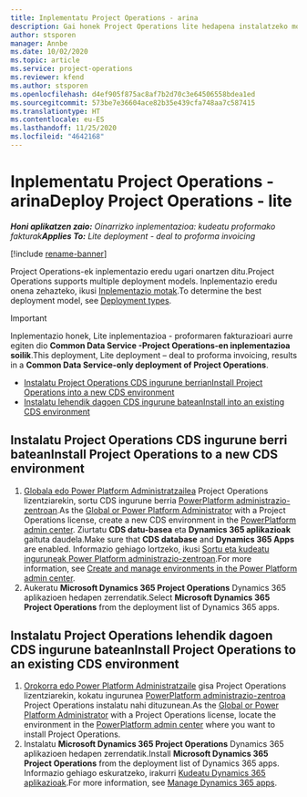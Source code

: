 ```yaml
---
title: Inplementatu Project Operations - arina
description: Gai honek Project Operations lite hedapena instalatzeko moduari buruzko informazioa eskaintzen du. Aurre egin fakturazio proformari.
author: stsporen
manager: Annbe
ms.date: 10/02/2020
ms.topic: article
ms.service: project-operations
ms.reviewer: kfend
ms.author: stsporen
ms.openlocfilehash: d4ef905f875ac8af7b2d70c3e64506558bdea1ed
ms.sourcegitcommit: 573be7e36604ace82b35e439cfa748aa7c587415
ms.translationtype: HT
ms.contentlocale: eu-ES
ms.lasthandoff: 11/25/2020
ms.locfileid: "4642168"
---
```

# <a name="deploy-project-operations---lite"></a><span data-ttu-id="0bfbe-103">Inplementatu Project Operations - arina</span><span class="sxs-lookup"><span data-stu-id="0bfbe-103">Deploy Project Operations - lite</span></span>

<span data-ttu-id="0bfbe-104">_**Honi aplikatzen zaio:** Oinarrizko inplementazioa: kudeatu proformako fakturak_</span><span class="sxs-lookup"><span data-stu-id="0bfbe-104">_**Applies To:** Lite deployment - deal to proforma invoicing_</span></span>

[!include [rename-banner](~/includes/cc-data-platform-banner.md)]

<span data-ttu-id="0bfbe-105">Project Operations-ek inplementazio eredu ugari onartzen ditu.</span><span class="sxs-lookup"><span data-stu-id="0bfbe-105">Project Operations supports multiple deployment models.</span></span> <span data-ttu-id="0bfbe-106">Inplementazio eredu onena zehazteko, ikusi [Inplementazio motak](determine-deployment-type.md).</span><span class="sxs-lookup"><span data-stu-id="0bfbe-106">To determine the best deployment model, see [Deployment types](determine-deployment-type.md).</span></span>


> [!IMPORTANT]
> <span data-ttu-id="0bfbe-107">Inplementazio honek, Lite inplementazioa - proformaren fakturazioari aurre egiten dio **Common Data Service -Project Operations-en inplementazioa soilik**.</span><span class="sxs-lookup"><span data-stu-id="0bfbe-107">This deployment, Lite deployment – deal to proforma invoicing, results in a **Common Data Service-only deployment of Project Operations**.</span></span>

- [<span data-ttu-id="0bfbe-108">Instalatu Project Operations CDS ingurune berrian</span><span class="sxs-lookup"><span data-stu-id="0bfbe-108">Install Project Operations into a new CDS environment</span></span>](#new)
- [<span data-ttu-id="0bfbe-109">Instalatu lehendik dagoen CDS ingurune batean</span><span class="sxs-lookup"><span data-stu-id="0bfbe-109">Install into an existing CDS environment</span></span>](#existing)



## <a name="install-project-operations-to-a-new-cds-environment"></a><a name="new"></a><span data-ttu-id="0bfbe-110">Instalatu Project Operations CDS ingurune berri batean</span><span class="sxs-lookup"><span data-stu-id="0bfbe-110">Install Project Operations to a new CDS environment</span></span>

1. <span data-ttu-id="0bfbe-111">[Globala edo Power Platform Administratzailea](https://docs.microsoft.com/power-platform/admin/global-service-administrators-can-administer-without-license) Project Operations lizentziarekin, sortu CDS ingurune berria [PowerPlatform administrazio-zentroan](https://admin.powerplatform.com).</span><span class="sxs-lookup"><span data-stu-id="0bfbe-111">As the [Global or Power Platform Administrator](https://docs.microsoft.com/power-platform/admin/global-service-administrators-can-administer-without-license) with a Project Operations license, create a new CDS environment in the [PowerPlatform admin center](https://admin.powerplatform.com).</span></span> <span data-ttu-id="0bfbe-112">Ziurtatu **CDS datu-basea** eta **Dynamics 365 aplikazioak** gaituta daudela.</span><span class="sxs-lookup"><span data-stu-id="0bfbe-112">Make sure that **CDS database** and **Dynamics 365 Apps** are enabled.</span></span> <span data-ttu-id="0bfbe-113">Informazio gehiago lortzeko, ikusi [Sortu eta kudeatu inguruneak Power Platform administrazio-zentroan](https://docs.microsoft.com/power-platform/admin/create-environment#create-an-environment-in-the-power-platform-admin-center).</span><span class="sxs-lookup"><span data-stu-id="0bfbe-113">For more information, see [Create and manage environments in the Power Platform admin center](https://docs.microsoft.com/power-platform/admin/create-environment#create-an-environment-in-the-power-platform-admin-center).</span></span>
2. <span data-ttu-id="0bfbe-114">Aukeratu **Microsoft Dynamics 365 Project Operations** Dynamics 365 aplikazioen hedapen zerrendatik.</span><span class="sxs-lookup"><span data-stu-id="0bfbe-114">Select **Microsoft Dynamics 365 Project Operations** from the deployment list of Dynamics 365 apps.</span></span>


## <a name="install-project-operations-to-an-existing-cds-environment"></a><a name="existing"></a><span data-ttu-id="0bfbe-115">Instalatu Project Operations lehendik dagoen CDS ingurune batean</span><span class="sxs-lookup"><span data-stu-id="0bfbe-115">Install Project Operations to an existing CDS environment</span></span>

1. <span data-ttu-id="0bfbe-116">[Orokorra edo Power Platform Administratzaile](https://docs.microsoft.com/power-platform/admin/global-service-administrators-can-administer-without-license) gisa Project Operations lizentziarekin, kokatu ingurunea [PowerPlatform administrazio-zentroa](https://admin.powerplatform.com) Project Operations instalatu nahi dituzunean.</span><span class="sxs-lookup"><span data-stu-id="0bfbe-116">As the [Global or Power Platform Administrator](https://docs.microsoft.com/power-platform/admin/global-service-administrators-can-administer-without-license) with a Project Operations license, locate the environment in the [PowerPlatform admin center](https://admin.powerplatform.com) where you want to install Project Operations.</span></span>
2. <span data-ttu-id="0bfbe-117">Instalatu **Microsoft Dynamics 365 Project Operations** Dynamics 365 aplikazioen hedapen zerrendatik.</span><span class="sxs-lookup"><span data-stu-id="0bfbe-117">Install **Microsoft Dynamics 365 Project Operations** from the deployment list of Dynamics 365 apps.</span></span> <span data-ttu-id="0bfbe-118">Informazio gehiago eskuratzeko, irakurri [Kudeatu Dynamics 365 aplikazioak](https://docs.microsoft.com/power-platform/admin/manage-apps).</span><span class="sxs-lookup"><span data-stu-id="0bfbe-118">For more information, see [Manage Dynamics 365 apps](https://docs.microsoft.com/power-platform/admin/manage-apps).</span></span>


